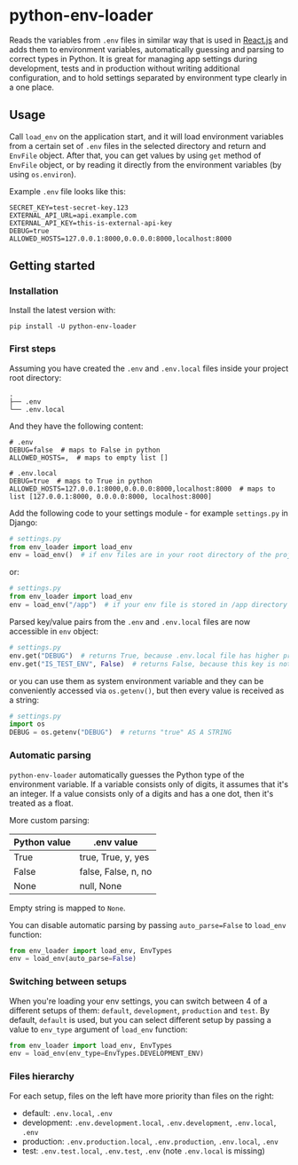 # python-env-loader


Reads the variables from `.env` files in similar way that is used in 
[React.js](https://create-react-app.dev/docs/adding-custom-environment-variables/#what-other-env-files-can-be-used) 
and adds them to environment variables, automatically guessing and parsing to correct types in 
Python. It is great for managing app settings during development, tests and in production 
without writing additional configuration, and to hold settings separated by 
environment type clearly in a one place. 


## Usage

Call `load_env` on the application start, and it will load environment variables from a 
certain set of `.env` files in the selected directory and return and `EnvFile` object.
After that, you can get values by using `get` method of `EnvFile` object, or by reading it
directly from the environment variables (by using `os.environ`).

Example `.env` file looks like this:

```shell script
SECRET_KEY=test-secret-key.123
EXTERNAL_API_URL=api.example.com
EXTERNAL_API_KEY=this-is-external-api-key
DEBUG=true
ALLOWED_HOSTS=127.0.0.1:8000,0.0.0.0:8000,localhost:8000
```

## Getting started

### Installation

Install the latest version with:

```shell script
pip install -U python-env-loader
```


### First steps
Assuming you have created the `.env` and `.env.local` files inside your project root directory:

    .
    ├── .env
    └── .env.local
    
And they have the following content:
```shell script 
# .env
DEBUG=false  # maps to False in python
ALLOWED_HOSTS=,  # maps to empty list []
```

```shell script 
# .env.local
DEBUG=true  # maps to True in python
ALLOWED_HOSTS=127.0.0.1:8000,0.0.0.0:8000,localhost:8000  # maps to list [127.0.0.1:8000, 0.0.0.0:8000, localhost:8000]
```

Add the following code to your settings module - for example `settings.py` in Django:

```python
# settings.py
from env_loader import load_env
env = load_env()  # if env files are in your root directory of the project
```

or:
```python
# settings.py
from env_loader import load_env
env = load_env("/app")  # if your env file is stored in /app directory
```

Parsed key/value pairs from the `.env` and `.env.local` files are now accessible in `env` object:
```python
# settings.py
env.get("DEBUG")  # returns True, because .env.local file has higher priority
env.get("IS_TEST_ENV", False)  # returns False, because this key is not present in any env file
```

or you can use them as system environment variable and they can be conveniently accessed 
via `os.getenv()`, but then every value is received as a string:

```python
# settings.py
import os
DEBUG = os.getenv("DEBUG")  # returns "true" AS A STRING
```

### Automatic parsing
`python-env-loader` automatically guesses the Python type of the environment variable. If a variable consists 
only of digits, it assumes that it's an integer. If a value consists only of a digits and has a one dot, then
it's treated as a float.

More custom parsing:

|Python value|.env value|
|------------|----------|
|True | true, True, y, yes |
|False | false, False, n, no |
|None | null, None |

Empty string is mapped to `None`.

You can disable automatic parsing by passing `auto_parse=False` to `load_env` function:

```python
from env_loader import load_env, EnvTypes
env = load_env(auto_parse=False)
```

### Switching between setups
When you're loading your env settings, you can switch between 4 of a different setups of them: 
`default`, `development`, `production`  and `test`. By default, `default` is used, but you can
select different setup by passing a value to `env_type` argument of `load_env` function:

```python
from env_loader import load_env, EnvTypes
env = load_env(env_type=EnvTypes.DEVELOPMENT_ENV)
``` 

### Files hierarchy 

For each setup, files on the left have more priority than files on the right:

- default: `.env.local`, `.env`
- development: `.env.development.local`, `.env.development`, `.env.local`, `.env`
- production: `.env.production.local`, `.env.production`, `.env.local`, `.env`
- test: `.env.test.local`, `.env.test`, `.env` (note `.env.local` is missing)
